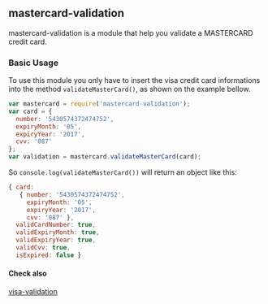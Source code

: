 ## mastercard-validation

mastercard-validation is a module that help you validate a MASTERCARD credit card.

### Basic Usage

To use this module you only have to insert the visa credit card informations into the method `validateMasterCard()`, as shown on the example bellow.
```javascript
var mastercard = require('mastercard-validation');
var card = {
  number: '5430574372474752',
  expiryMonth: '05',
  expiryYear: '2017',
  cvv: '087'
};
var validation = mastercard.validateMasterCard(card);
```

So `console.log(validateMasterCard())` will return an object like this:

```javascript
{ card:
   { number: '5430574372474752',
     expiryMonth: '05',
     expiryYear: '2017',
     cvv: '087' },
  validCardNumber: true,
  validExpiryMonth: true,
  validExpiryYear: true,
  validCvv: true,
  isExpired: false }

```
#### Check also
[visa-validation](https://www.npmjs.com/package/visa-validation)
